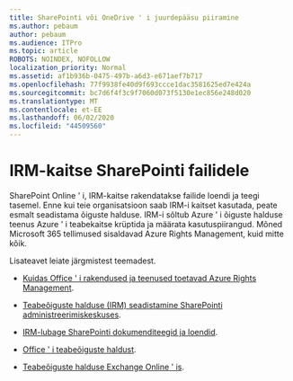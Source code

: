 ```yaml
---
title: SharePointi või OneDrive ' i juurdepääsu piiramine
ms.author: pebaum
author: pebaum
ms.audience: ITPro
ms.topic: article
ROBOTS: NOINDEX, NOFOLLOW
localization_priority: Normal
ms.assetid: af1b936b-0475-497b-a6d3-e671aef7b717
ms.openlocfilehash: 77f9938fe40d9f693ccce1dac3581625ed7e424a
ms.sourcegitcommit: bc7d6f4f3c9f7060d073f5130e1ec856e248d020
ms.translationtype: MT
ms.contentlocale: et-EE
ms.lasthandoff: 06/02/2020
ms.locfileid: "44509560"
---
```

# <a name="irm-protection-to-sharepoint-files"></a>IRM-kaitse SharePointi failidele


SharePoint Online ' i, IRM-kaitse rakendatakse failide loendi ja teegi tasemel. Enne kui teie organisatsioon saab IRM-i kaitset kasutada, peate esmalt seadistama õiguste halduse. IRM-i sõltub Azure ' i õiguste halduse teenus Azure ' i teabekaitse krüptida ja määrata kasutuspiirangud. Mõned Microsoft 365 tellimused sisaldavad Azure Rights Management, kuid mitte kõik. 

Lisateavet leiate järgmistest teemadest.

- [Kuidas Office ' i rakendused ja teenused toetavad Azure Rights Management](https://docs.microsoft.com/azure/information-protection/understand-explore/office-apps-services-support).

- [Teabeõiguste halduse (IRM) seadistamine SharePointi administreerimiskeskuses](https://docs.microsoft.com/microsoft-365/compliance/set-up-irm-in-sp-admin-center).

- [IRM-lubage SharePointi dokumenditeegid ja loendid](https://docs.microsoft.com/microsoft-365/compliance/set-up-irm-in-sp-admin-center#irm-enable-sharepoint-document-libraries-and-lists).

- [Office ' i teabeõiguste haldust](https://support.office.com/Article/Information-Rights-Management-in-Office-c7a70797-6b1e-493f-acf7-92a39b85e30c).

- [Teabeõiguste halduse Exchange Online ' is](https://docs.microsoft.com/microsoft-365/compliance/information-rights-management-in-exchange-online).


